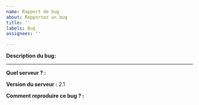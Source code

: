 ```yaml
---
name: Rapport de bug
about: Rapportez un bug
title: ''
labels: Bug
assignees: ''

---
```


**Description du bug:**


---

**Quel serveur ? :** 

**Version du serveur :** 
2.1

**Comment reproduire ce bug ? :**
